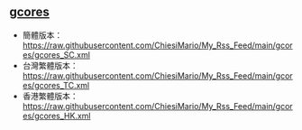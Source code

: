 ## [gcores](https://rsshub.app/gcores/category/news)
- 簡體版本：https://raw.githubusercontent.com/ChiesiMario/My_Rss_Feed/main/gcores/gcores_SC.xml
- 台灣繁體版本：https://raw.githubusercontent.com/ChiesiMario/My_Rss_Feed/main/gcores/gcores_TC.xml
- 香港繁體版本：https://raw.githubusercontent.com/ChiesiMario/My_Rss_Feed/main/gcores/gcores_HK.xml